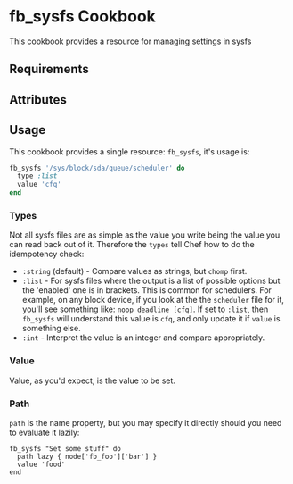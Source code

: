 fb_sysfs Cookbook
=================
This cookbook provides a resource for managing settings in sysfs

Requirements
------------

Attributes
----------

Usage
-----
This cookbook provides a single resource: `fb_sysfs`, it's usage is:

```ruby
fb_sysfs '/sys/block/sda/queue/scheduler' do
  type :list
  value 'cfq'
end
```

### Types
Not all sysfs files are as simple as the value you write being the value you can
read back out of it. Therefore the `types` tell Chef how to do the idempotency
check:

* `:string` (default) - Compare values as strings, but `chomp` first.
* `:list` - For sysfs files where the output is a list of possible options but
  the 'enabled' one is in brackets. This is common for schedulers. For example,
  on any block device, if you look at the the `scheduler` file for it, you'll
  see something like: `noop deadline [cfq]`. If set to `:list`, then `fb_sysfs`
  will understand this value is `cfq`, and only update it if `value` is
  something else.
* `:int` - Interpret the value is an integer and compare appropriately.

### Value
Value, as you'd expect, is the value to be set.

### Path
`path` is the name property, but you may specify it directly should you need to
evaluate it lazily:

```
fb_sysfs "Set some stuff" do
  path lazy { node['fb_foo']['bar'] }
  value 'food'
end
```
